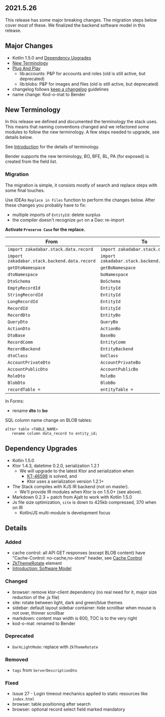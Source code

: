 ## 2021.5.26

<div data-zk-enrich="Note" data-zk-flavour="Danger" data-zk-title="Breaking Changes">

This release has some major breaking changes. The migration steps below cover
most of these. We finalized the backend software model in this release.

</div>


## Major Changes

* Kotlin 1.5.0 and [Dependency Upgrades](#Dependency-Upgrades)
* [New Terminology](#New-Terminology)
* [Plug And Play](/doc/guides/plug-and-play/Introduction.md)
    * lib:accounts: P&P for accounts and roles (old is still active, but deprecated)
    * lib:blobs: P&P for images and files (old is still active, but deprecated)
* changelog follows [keep a changelog](https://keepachangelog.com/en/1.0.0/) guidelines
* name change: Kod-o-mat to Bender

## New Terminology

In this release we defined and documented the terminology the stack uses.
This means that naming conventions changed and we refactored some
modules to follow the new terminology. A few steps needed to upgrade,
see details below.

See [Introduction](/doc/guides/Introduction.md) for the details of terminology.

Bender supports the new terminology, BO, BFE, BL, PA (for exposed) is created
from the field list.

### Migration

The migration is simple, it consists mostly of search and replace steps with
some final touches.

Use IDEAs `Replace in Files` function to perform the changes below. After these
changes you probably have to fix:

* multiple imports of `EntityId`: delete surplus
* the compiler doesn't recognize `get` on a Dao: re-import

**Activate `Preserve Case` for the replace.**

| From | To |
| --- | --- |
| `import zakadabar.stack.data.record` | `import zakadabar.stack.data.entity` |
| `import zakadabar.stack.backend.data.record` | `import zakadabar.stack.backend.data.entity` |
| `getDtoNamespace` | `getBoNamespace` |
| `dtoNamespace` | `boNamespace` |
| `DtoSchema` | `BoSchema` |
| `EmptyRecordId` | `EntityId` |
| `StringRecordId` | `EntityId` |
| `LongRecordId` | `EntityId` |
| `RecordId` | `EntityId` | 
| `RecordDto` | `EntityBo` |
| `QueryDto` | `QueryBo` |
| `ActionDto` | `ActionBo` |
| `DtoBase` | `BaseBo` |
| `RecordComm` | `EntityComm` |
| `RecordBackend` | `EntityBackend` |
| `dtoClass` | `boClass` |
| `AccountPrivateDto` | `AccountPrivateBo` |
| `AccountPublicDto` | `AccountPublicBo` |
| `RoleDto` | `RoleBo` |
| `BlobDto` | `BlobBo` |
| `recordTable =` | `entityTable =` |

In Forms:

- rename **dto** to **bo**

SQL column name change on BLOB tables:

```
alter table <TABLE_NAME>
   rename column data_record to entity_id;
```

## Dependency Upgrades

* Kotlin 1.5.0
* Ktor 1.4.3, datetime 0.2.0, serialization 1.2.1
  * We will upgrade to the latest Ktor and serialization when
    * [KT-46598](https://youtrack.jetbrains.com/issue/KT-46598) is solved, and
    * Ktor uses a serialization version 1.2.1+
* The Stack compiles with KJS IR backend (not on master).
  *  We'll provide IR modules when Ktor is on 1.5.0+ (see above).
* Markdown 0.2.3 + patch from Ajalt to work with Kotlin 1.5.0
* Js file size optimization, `site` is down to 425kb compressed, 370 when on IR
  * Kotlin/JS multi-module is development focus

## Details

### Added

- cache control: all API GET responses (except BLOB content) have "Cache-Control: no-cache,no-store" header, see [Cache Control]()
- [ZkThemeRotate](/src/jsMain/kotlin/zakadabar/stack/frontend/builtin/theme/ZkThemeRotate.kt) element
- [Introduction: Software Model](/doc/guides/Introduction.md)

### Changed

- browser: remove ktor-client dependency (no real need for it, major size reduction of the .js file)
- site: rotate between light, dark and green/blue themes
- sidebar: default layout sidebar container: hide scrollbar when mouse is not over, thinner scrollbar
- markdown: content max width is 600, TOC is to the very right
- kod-o-mat: renamed to Bender

### Deprecated

- `DarkLightMode`: replace with `ZkThemeRotate`

### Removed

- `tags` from `ServerDescriptionDto`

### Fixed

- Issue 27 - Login timeout mechanics applied to static resources like `index.html`
- browser: table positioning after search  
- browser: optional record select field marked mandatory
